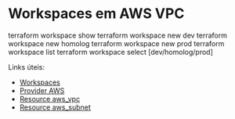 # Workspaces em AWS VPC

terraform workspace show
terraform workspace new dev
terraform workspace new homolog
terraform workspace new prod
terraform workspace list
terraform workspace select [dev/homolog/prod]

Links úteis:

- [Workspaces](https://www.terraform.io/language/state/workspaces)
- [Provider AWS](https://registry.terraform.io/providers/hashicorp/aws/latest/docs)
- [Resource aws_vpc](https://registry.terraform.io/providers/hashicorp/aws/latest/docs/resources/vpc)
- [Resource aws_subnet](https://registry.terraform.io/providers/hashicorp/aws/latest/docs/resources/subnet)
